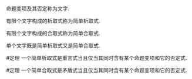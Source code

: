 命题变项及其否定称为文字. 

有限个文字构成的析取式称为简单析取式. 

有限个文字构成的合取式称为简单合取式. 

单个文字既是简单析取式又是简单合取式. 

#定理 一个简单析取式是重言式当且仅当其同时含有某个命题变项和它的否定式. 

#定理 一个简单合取式是矛盾式当且仅当其同时含有某个命题变项和它的否定式. 